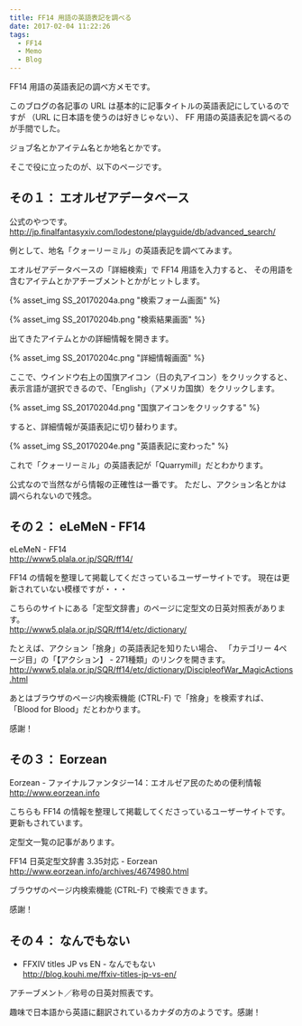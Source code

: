 ```yaml
---
title: FF14 用語の英語表記を調べる
date: 2017-02-04 11:22:26
tags:
  - FF14
  - Memo
  - Blog
---
```

FF14 用語の英語表記の調べ方メモです。

このブログの各記事の URL は基本的に記事タイトルの英語表記にしているのですが
（URL に日本語を使うのは好きじゃない）、
FF 用語の英語表記を調べるのが手間でした。

ジョブ名とかアイテム名とか地名とかです。

そこで役に立ったのが、以下のページです。

<!-- toc -->


## その１： エオルゼアデータベース

公式のやつです。    
http://jp.finalfantasyxiv.com/lodestone/playguide/db/advanced_search/

例として、地名「クォーリーミル」の英語表記を調べてみます。

エオルゼアデータベースの「詳細検索」で FF14 用語を入力すると、
その用語を含むアイテムとかアチーブメントとかがヒットします。

{% asset_img SS_20170204a.png "検索フォーム画面" %}

{% asset_img SS_20170204b.png "検索結果画面" %}

出てきたアイテムとかの詳細情報を開きます。

{% asset_img SS_20170204c.png "詳細情報画面" %}

ここで、ウインドウ右上の国旗アイコン（日の丸アイコン）をクリックすると、
表示言語が選択できるので、「English」（アメリカ国旗）をクリックします。

{% asset_img SS_20170204d.png "国旗アイコンをクリックする" %}

すると、詳細情報が英語表記に切り替わります。

{% asset_img SS_20170204e.png "英語表記に変わった" %}

これで「クォーリーミル」の英語表記が「Quarrymill」だとわかります。

公式なので当然ながら情報の正確性は一番です。
ただし、アクション名とかは調べられないので残念。


## その２： eLeMeN - FF14

eLeMeN - FF14    
http://www5.plala.or.jp/SQR/ff14/

FF14 の情報を整理して掲載してくださっているユーザーサイトです。
現在は更新されていない模様ですが・・・

こちらのサイトにある「定型文辞書」のページに定型文の日英対照表があります。    
http://www5.plala.or.jp/SQR/ff14/etc/dictionary/

たとえば、アクション「捨身」の英語表記を知りたい場合、
「カテゴリー 4ページ目」の「【アクション】 - 271種類」のリンクを開きます。    
http://www5.plala.or.jp/SQR/ff14/etc/dictionary/DiscipleofWar_MagicActions.html

あとはブラウザのページ内検索機能 (CTRL-F) で「捨身」を検索すれば、
「Blood for Blood」だとわかります。

感謝！


## その３： Eorzean

Eorzean - ファイナルファンタジー14：エオルゼア民のための便利情報    
http://www.eorzean.info

こちらも FF14 の情報を整理して掲載してくださっているユーザーサイトです。
更新もされています。

定型文一覧の記事があります。

FF14 日英定型文辞書 3.35対応 - Eorzean    
http://www.eorzean.info/archives/4674980.html

ブラウザのページ内検索機能 (CTRL-F) で検索できます。

感謝！


## その４： なんでもない

 - FFXIV titles JP vs EN - なんでもない    
   http://blog.kouhi.me/ffxiv-titles-jp-vs-en/

アチーブメント／称号の日英対照表です。

趣味で日本語から英語に翻訳されているカナダの方のようです。感謝！
